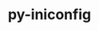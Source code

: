---
title: "py-iniconfig"
layout: cache
categories: [package, develop]
meta: {"compilers": ["none"], "num_specs": 59, "num_specs_by_stack": {"e4s": 18, "e4s-oneapi": 21, "hep": 20, "root": 59}, "oss": ["ubuntu22.04"], "platforms": ["linux"], "stacks": ["e4s", "e4s-oneapi", "hep", "root"], "targets": ["x86_64_v3"], "versions": ["2.0.0"]}
spec_details: [{"compiler": "none", "hash": "2ernbobyc22jcrxdsk2pvd23z7odjgtq", "os": "ubuntu22.04", "platform": "linux", "size": "-", "stacks": ["hep", "root"], "target": "x86_64_v3", "variants": ["build_system=python_pip"], "versions": ["2.0.0"]}, {"compiler": "none", "hash": "2n77jy2wuxlfcq2k4yt3l5yceyxyorem", "os": "ubuntu22.04", "platform": "linux", "size": "-", "stacks": ["hep", "root"], "target": "x86_64_v3", "variants": ["build_system=python_pip"], "versions": ["2.0.0"]}, {"compiler": "none", "hash": "3gcclm6gv7e6y7ksosni6fppzb2re4cs", "os": "ubuntu22.04", "platform": "linux", "size": "-", "stacks": ["e4s-oneapi", "root"], "target": "x86_64_v3", "variants": ["build_system=python_pip"], "versions": ["2.0.0"]}, {"compiler": "none", "hash": "443jk6fmuipfl5lua4nv54lqcypqirll", "os": "ubuntu22.04", "platform": "linux", "size": "-", "stacks": ["e4s-oneapi", "root"], "target": "x86_64_v3", "variants": ["build_system=python_pip"], "versions": ["2.0.0"]}, {"compiler": "none", "hash": "45az6evlhvt4zvgrz3ohhchffsmfqrce", "os": "ubuntu22.04", "platform": "linux", "size": "-", "stacks": ["e4s-oneapi", "root"], "target": "x86_64_v3", "variants": ["build_system=python_pip"], "versions": ["2.0.0"]}, {"compiler": "none", "hash": "4b6lchsowuezmtqyhusylidtcc5uoqj6", "os": "ubuntu22.04", "platform": "linux", "size": "-", "stacks": ["e4s", "root"], "target": "x86_64_v3", "variants": ["build_system=python_pip"], "versions": ["2.0.0"]}, {"compiler": "none", "hash": "4bn42vneankr5oz3hdzkiauzlcxckrmx", "os": "ubuntu22.04", "platform": "linux", "size": "-", "stacks": ["hep", "root"], "target": "x86_64_v3", "variants": ["build_system=python_pip"], "versions": ["2.0.0"]}, {"compiler": "none", "hash": "4oz4ux4da2adoyyntc5hv6kaye4us3ao", "os": "ubuntu22.04", "platform": "linux", "size": "-", "stacks": ["hep", "root"], "target": "x86_64_v3", "variants": ["build_system=python_pip"], "versions": ["2.0.0"]}, {"compiler": "none", "hash": "5f57lfxjyem4auw5d7she27qqbkqxqwo", "os": "ubuntu22.04", "platform": "linux", "size": "-", "stacks": ["hep", "root"], "target": "x86_64_v3", "variants": ["build_system=python_pip"], "versions": ["2.0.0"]}, {"compiler": "none", "hash": "5ra2m7vtsnjjprsxenw7qoxbvfmzshle", "os": "ubuntu22.04", "platform": "linux", "size": "-", "stacks": ["hep", "root"], "target": "x86_64_v3", "variants": ["build_system=python_pip"], "versions": ["2.0.0"]}, {"compiler": "none", "hash": "62bsoaju32peqxpqunl5rfojmmqxv2fc", "os": "ubuntu22.04", "platform": "linux", "size": "-", "stacks": ["e4s", "root"], "target": "x86_64_v3", "variants": ["build_system=python_pip"], "versions": ["2.0.0"]}, {"compiler": "none", "hash": "6i7bir6kmhb6azjo7sqp54r5en3j7h2s", "os": "ubuntu22.04", "platform": "linux", "size": "-", "stacks": ["e4s", "root"], "target": "x86_64_v3", "variants": ["build_system=python_pip"], "versions": ["2.0.0"]}, {"compiler": "none", "hash": "6ln73coxdao657ppxdabkm75s2r7g4fv", "os": "ubuntu22.04", "platform": "linux", "size": "-", "stacks": ["e4s-oneapi", "root"], "target": "x86_64_v3", "variants": ["build_system=python_pip"], "versions": ["2.0.0"]}, {"compiler": "none", "hash": "7kctyb6nirkp22gnrzuquc53lv4llmzz", "os": "ubuntu22.04", "platform": "linux", "size": "-", "stacks": ["hep", "root"], "target": "x86_64_v3", "variants": ["build_system=python_pip"], "versions": ["2.0.0"]}, {"compiler": "none", "hash": "b35kaxgimjezvclrz5565esp3ccmscnv", "os": "ubuntu22.04", "platform": "linux", "size": "-", "stacks": ["e4s-oneapi", "root"], "target": "x86_64_v3", "variants": ["build_system=python_pip"], "versions": ["2.0.0"]}, {"compiler": "none", "hash": "b3b6tni4dqupz5cv32zqrm2yfwuljdhf", "os": "ubuntu22.04", "platform": "linux", "size": "-", "stacks": ["e4s-oneapi", "root"], "target": "x86_64_v3", "variants": ["build_system=python_pip"], "versions": ["2.0.0"]}, {"compiler": "none", "hash": "cepnb7utf7bguezihgdtkxnxv3zrdlsq", "os": "ubuntu22.04", "platform": "linux", "size": "-", "stacks": ["hep", "root"], "target": "x86_64_v3", "variants": ["build_system=python_pip"], "versions": ["2.0.0"]}, {"compiler": "none", "hash": "eq6bjvos3xspjvergyow4zuxw7ljcxx7", "os": "ubuntu22.04", "platform": "linux", "size": "-", "stacks": ["hep", "root"], "target": "x86_64_v3", "variants": ["build_system=python_pip"], "versions": ["2.0.0"]}, {"compiler": "none", "hash": "f5gsri5ex4z76dpdx3bwdfuervb6jggh", "os": "ubuntu22.04", "platform": "linux", "size": "-", "stacks": ["e4s", "root"], "target": "x86_64_v3", "variants": ["build_system=python_pip"], "versions": ["2.0.0"]}, {"compiler": "none", "hash": "fsjfcknwmo2kvhovgs7mffcnwibj6hbr", "os": "ubuntu22.04", "platform": "linux", "size": "-", "stacks": ["e4s", "root"], "target": "x86_64_v3", "variants": ["build_system=python_pip"], "versions": ["2.0.0"]}, {"compiler": "none", "hash": "fvky7lqsqx7huetyk67dpcdmokctixbz", "os": "ubuntu22.04", "platform": "linux", "size": "-", "stacks": ["e4s-oneapi", "root"], "target": "x86_64_v3", "variants": ["build_system=python_pip"], "versions": ["2.0.0"]}, {"compiler": "none", "hash": "githqtghoirpc6rwlkgmtm4nw67ng5va", "os": "ubuntu22.04", "platform": "linux", "size": "-", "stacks": ["hep", "root"], "target": "x86_64_v3", "variants": ["build_system=python_pip"], "versions": ["2.0.0"]}, {"compiler": "none", "hash": "hcqq5r7peubjf7vxqkkoh4m5nait4scq", "os": "ubuntu22.04", "platform": "linux", "size": "-", "stacks": ["e4s-oneapi", "root"], "target": "x86_64_v3", "variants": ["build_system=python_pip"], "versions": ["2.0.0"]}, {"compiler": "none", "hash": "hsofwho4rd6uba7on4rgmq4q7b35gzwi", "os": "ubuntu22.04", "platform": "linux", "size": "-", "stacks": ["e4s-oneapi", "root"], "target": "x86_64_v3", "variants": ["build_system=python_pip"], "versions": ["2.0.0"]}, {"compiler": "none", "hash": "ia5hizwaaegmoy4vl2jcwqiqp4l4mlvf", "os": "ubuntu22.04", "platform": "linux", "size": "-", "stacks": ["e4s-oneapi", "root"], "target": "x86_64_v3", "variants": ["build_system=python_pip"], "versions": ["2.0.0"]}, {"compiler": "none", "hash": "iiwjwtiu2hfbz3lhuwtj65cyqscq5fqc", "os": "ubuntu22.04", "platform": "linux", "size": "-", "stacks": ["e4s-oneapi", "root"], "target": "x86_64_v3", "variants": ["build_system=python_pip"], "versions": ["2.0.0"]}, {"compiler": "none", "hash": "jl4wat3t34xcidq63soip7hcz3hqdpnq", "os": "ubuntu22.04", "platform": "linux", "size": "-", "stacks": ["hep", "root"], "target": "x86_64_v3", "variants": ["build_system=python_pip"], "versions": ["2.0.0"]}, {"compiler": "none", "hash": "jwsmgnqtst3psirdsehimszioerhqcit", "os": "ubuntu22.04", "platform": "linux", "size": "-", "stacks": ["e4s-oneapi", "root"], "target": "x86_64_v3", "variants": ["build_system=python_pip"], "versions": ["2.0.0"]}, {"compiler": "none", "hash": "kk4dmoc7ih6z7nmuxdsv5zensznc3xkh", "os": "ubuntu22.04", "platform": "linux", "size": "-", "stacks": ["e4s-oneapi", "root"], "target": "x86_64_v3", "variants": ["build_system=python_pip"], "versions": ["2.0.0"]}, {"compiler": "none", "hash": "krprf2dkchgju6dkvcudi4tw36g5t43y", "os": "ubuntu22.04", "platform": "linux", "size": "-", "stacks": ["hep", "root"], "target": "x86_64_v3", "variants": ["build_system=python_pip"], "versions": ["2.0.0"]}, {"compiler": "none", "hash": "kw4ixs3uxtqstcqexc6bgwig4f5pg45b", "os": "ubuntu22.04", "platform": "linux", "size": "-", "stacks": ["hep", "root"], "target": "x86_64_v3", "variants": ["build_system=python_pip"], "versions": ["2.0.0"]}, {"compiler": "none", "hash": "lbhmzna65hof2hgapirejio674cemjjf", "os": "ubuntu22.04", "platform": "linux", "size": "-", "stacks": ["e4s-oneapi", "root"], "target": "x86_64_v3", "variants": ["build_system=python_pip"], "versions": ["2.0.0"]}, {"compiler": "none", "hash": "lp4j7f4l4tsq3ppdlqhltmbownjr7xnr", "os": "ubuntu22.04", "platform": "linux", "size": "-", "stacks": ["e4s", "root"], "target": "x86_64_v3", "variants": ["build_system=python_pip"], "versions": ["2.0.0"]}, {"compiler": "none", "hash": "m3tynminjdkuzqvbxwthirultbpyhi6u", "os": "ubuntu22.04", "platform": "linux", "size": "-", "stacks": ["e4s", "root"], "target": "x86_64_v3", "variants": ["build_system=python_pip"], "versions": ["2.0.0"]}, {"compiler": "none", "hash": "muchnwcvt3pb2qdrns7ttyc2crckikys", "os": "ubuntu22.04", "platform": "linux", "size": "-", "stacks": ["e4s-oneapi", "root"], "target": "x86_64_v3", "variants": ["build_system=python_pip"], "versions": ["2.0.0"]}, {"compiler": "none", "hash": "n6crabeuszmndg5zuasfxdl3e43w56yb", "os": "ubuntu22.04", "platform": "linux", "size": "-", "stacks": ["e4s", "root"], "target": "x86_64_v3", "variants": ["build_system=python_pip"], "versions": ["2.0.0"]}, {"compiler": "none", "hash": "ncs7go3vzukq4lhlbtv22rdv5v5vymk3", "os": "ubuntu22.04", "platform": "linux", "size": "-", "stacks": ["hep", "root"], "target": "x86_64_v3", "variants": ["build_system=python_pip"], "versions": ["2.0.0"]}, {"compiler": "none", "hash": "njqeiqd2x522px4t3udzoc6bznuouv25", "os": "ubuntu22.04", "platform": "linux", "size": "-", "stacks": ["e4s", "root"], "target": "x86_64_v3", "variants": ["build_system=python_pip"], "versions": ["2.0.0"]}, {"compiler": "none", "hash": "oomyjmp2txssztfu6xlirq7x2ocy6myg", "os": "ubuntu22.04", "platform": "linux", "size": "-", "stacks": ["e4s", "root"], "target": "x86_64_v3", "variants": ["build_system=python_pip"], "versions": ["2.0.0"]}, {"compiler": "none", "hash": "p6ffeola2ffw42narz4xmlst5gozsq3j", "os": "ubuntu22.04", "platform": "linux", "size": "-", "stacks": ["e4s-oneapi", "root"], "target": "x86_64_v3", "variants": ["build_system=python_pip"], "versions": ["2.0.0"]}, {"compiler": "none", "hash": "pboyu2f3a4l5hgejruxcqts7qrhiw32r", "os": "ubuntu22.04", "platform": "linux", "size": "-", "stacks": ["e4s", "root"], "target": "x86_64_v3", "variants": ["build_system=python_pip"], "versions": ["2.0.0"]}, {"compiler": "none", "hash": "rpbokavwjqet2ykinvkrjsbosumppw7v", "os": "ubuntu22.04", "platform": "linux", "size": "-", "stacks": ["e4s", "root"], "target": "x86_64_v3", "variants": ["build_system=python_pip"], "versions": ["2.0.0"]}, {"compiler": "none", "hash": "rtycspkdp5hy4hceerc7ygxrpz3kun5h", "os": "ubuntu22.04", "platform": "linux", "size": "-", "stacks": ["e4s", "root"], "target": "x86_64_v3", "variants": ["build_system=python_pip"], "versions": ["2.0.0"]}, {"compiler": "none", "hash": "svknx4xewmcurrjwtfmstbhc6d5udegg", "os": "ubuntu22.04", "platform": "linux", "size": "-", "stacks": ["hep", "root"], "target": "x86_64_v3", "variants": ["build_system=python_pip"], "versions": ["2.0.0"]}, {"compiler": "none", "hash": "swquimiq6uedh5wy73tpt6724vj23btu", "os": "ubuntu22.04", "platform": "linux", "size": "-", "stacks": ["e4s", "root"], "target": "x86_64_v3", "variants": ["build_system=python_pip"], "versions": ["2.0.0"]}, {"compiler": "none", "hash": "tcyrhec4wlpycbzurq3ffmbughwec54w", "os": "ubuntu22.04", "platform": "linux", "size": "-", "stacks": ["e4s-oneapi", "root"], "target": "x86_64_v3", "variants": ["build_system=python_pip"], "versions": ["2.0.0"]}, {"compiler": "none", "hash": "tpthnbt6l7ibdqfaqoihpgpssh23ei7j", "os": "ubuntu22.04", "platform": "linux", "size": "-", "stacks": ["hep", "root"], "target": "x86_64_v3", "variants": ["build_system=python_pip"], "versions": ["2.0.0"]}, {"compiler": "none", "hash": "tpucjhtl5aw2op363pgm2hzcc3yilkmm", "os": "ubuntu22.04", "platform": "linux", "size": "-", "stacks": ["hep", "root"], "target": "x86_64_v3", "variants": ["build_system=python_pip"], "versions": ["2.0.0"]}, {"compiler": "none", "hash": "tus6m5tea342bcannpcxnjy7wdixgysk", "os": "ubuntu22.04", "platform": "linux", "size": "-", "stacks": ["e4s-oneapi", "root"], "target": "x86_64_v3", "variants": ["build_system=python_pip"], "versions": ["2.0.0"]}, {"compiler": "none", "hash": "u23m763rm3vqulnw5x7p6lipm6a5cgep", "os": "ubuntu22.04", "platform": "linux", "size": "-", "stacks": ["hep", "root"], "target": "x86_64_v3", "variants": ["build_system=python_pip"], "versions": ["2.0.0"]}, {"compiler": "none", "hash": "vg3msxvxfm2w6yksibicjs3x2jktyqtq", "os": "ubuntu22.04", "platform": "linux", "size": "-", "stacks": ["e4s", "root"], "target": "x86_64_v3", "variants": ["build_system=python_pip"], "versions": ["2.0.0"]}, {"compiler": "none", "hash": "vjdh3fwiogziuwsdr24lxxkhzr56grd2", "os": "ubuntu22.04", "platform": "linux", "size": "-", "stacks": ["e4s", "root"], "target": "x86_64_v3", "variants": ["build_system=python_pip"], "versions": ["2.0.0"]}, {"compiler": "none", "hash": "w6vy4ik3frsa7lbrnpgxcq3jgn5zfi6q", "os": "ubuntu22.04", "platform": "linux", "size": "-", "stacks": ["e4s-oneapi", "root"], "target": "x86_64_v3", "variants": ["build_system=python_pip"], "versions": ["2.0.0"]}, {"compiler": "none", "hash": "xg7ck6omabkvumwbx4xa3l2xvj6vuudu", "os": "ubuntu22.04", "platform": "linux", "size": "-", "stacks": ["e4s", "root"], "target": "x86_64_v3", "variants": ["build_system=python_pip"], "versions": ["2.0.0"]}, {"compiler": "none", "hash": "xjudgbz3qxqryesbtvlbc3i2q3ejycmb", "os": "ubuntu22.04", "platform": "linux", "size": "-", "stacks": ["e4s", "root"], "target": "x86_64_v3", "variants": ["build_system=python_pip"], "versions": ["2.0.0"]}, {"compiler": "none", "hash": "yh6s6oprss4fj347eubmvlizqtz7od2v", "os": "ubuntu22.04", "platform": "linux", "size": "-", "stacks": ["e4s-oneapi", "root"], "target": "x86_64_v3", "variants": ["build_system=python_pip"], "versions": ["2.0.0"]}, {"compiler": "none", "hash": "yr2pno2wewpgljos3jetpjy2v62qb7fx", "os": "ubuntu22.04", "platform": "linux", "size": "-", "stacks": ["e4s-oneapi", "root"], "target": "x86_64_v3", "variants": ["build_system=python_pip"], "versions": ["2.0.0"]}, {"compiler": "none", "hash": "yzy3hwvq2a3alaidd33ow2ogi4i45a34", "os": "ubuntu22.04", "platform": "linux", "size": "-", "stacks": ["hep", "root"], "target": "x86_64_v3", "variants": ["build_system=python_pip"], "versions": ["2.0.0"]}, {"compiler": "none", "hash": "zlwqxcyoezzoqkaocrm6sbtswkldgpcn", "os": "ubuntu22.04", "platform": "linux", "size": "-", "stacks": ["hep", "root"], "target": "x86_64_v3", "variants": ["build_system=python_pip"], "versions": ["2.0.0"]}]
---